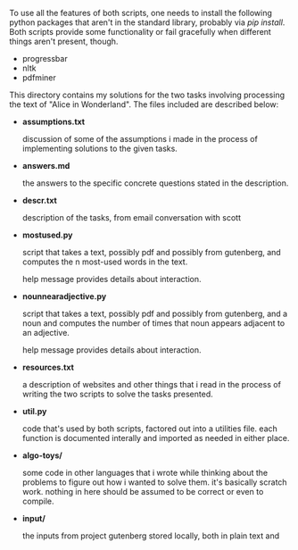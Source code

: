 To use all the features of both scripts, one needs to install the following
python packages that aren't in the standard library, probably via *pip
install*. Both scripts provide some functionality or fail gracefully when
different things aren't present, though.
* progressbar
* nltk
* pdfminer


This directory contains my solutions for the two tasks involving processing
the text of "Alice in Wonderland". The files included are described below:

* **assumptions.txt**

  discussion of some of the assumptions i made in the process of
  implementing solutions to the given tasks.

* **answers.md**

  the answers to the specific concrete questions stated in the description.

* **descr.txt**

  description of the tasks, from email conversation with scott


* **mostused.py**

  script that takes a text, possibly pdf and possibly from gutenberg, and
  computes the n most-used words in the text.

  help message provides details about interaction.

* **nounnearadjective.py**

  script that takes a text, possibly pdf and possibly from gutenberg, and a
  noun and computes the number of times that noun appears adjacent to an
  adjective.

  help message provides details about interaction.

* **resources.txt**

  a description of websites and other things that i read in the process of
  writing the two scripts to solve the tasks presented.


* **util.py**

  code that's used by both scripts, factored out into a utilities
  file. each function is documented interally and imported as needed in
  either place.

* **algo-toys/**

  some code in other languages that i wrote while thinking about the
  problems to figure out how i wanted to solve them. it's basically scratch
  work. nothing in here should be assumed to be correct or even to compile.

* **input/**

  the inputs from project gutenberg stored locally, both in plain text and
